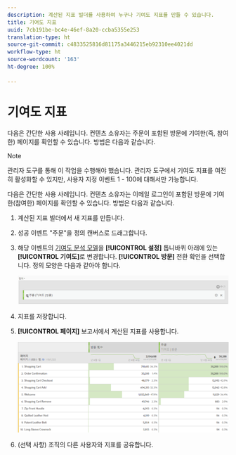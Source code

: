 ```yaml
---
description: 계산된 지표 빌더를 사용하여 누구나 기여도 지표를 만들 수 있습니다.
title: 기여도 지표
uuid: 7cb191be-bc4e-46ef-8a20-ccba5355e253
translation-type: ht
source-git-commit: c4833525816d81175a3446215eb92310ee4021dd
workflow-type: ht
source-wordcount: '163'
ht-degree: 100%

---
```



# 기여도 지표

다음은 간단한 사용 사례입니다. 컨텐츠 소유자는 주문이 포함된 방문에 기여한(즉, 참여한) 페이지를 확인할 수 있습니다.  방법은 다음과 같습니다.

>[!NOTE]
>
>관리자 도구를 통해 이 작업을 수행해야 했습니다. 관리자 도구에서 기여도 지표를 여전히 활성화할 수 있지만, 사용자 지정 이벤트 1 - 100에 대해서만 가능합니다.

다음은 간단한 사용 사례입니다. 컨텐츠 소유자는 이메일 로그인이 포함된 방문에 기여한(참여한) 페이지를 확인할 수 있습니다. 방법은 다음과 같습니다.

1. 계산된 지표 빌더에서 새 지표를 만듭니다.
1. 성공 이벤트 &quot;주문&quot;을 정의 캔버스로 드래그합니다.
1. 해당 이벤트의 [기여도 분석 모델](/help/components/c-calcmetrics/c-workflow/cm-workflow/c-build-metrics/m-metric-type-alloc.md)을 **[!UICONTROL 설정]** 톱니바퀴 아래에 있는 **[!UICONTROL 기여도]**&#x200B;로 변경합니다. **[!UICONTROL 방문]** 전환 확인을 선택합니다. 정의 모양은 다음과 같아야 합니다.

   ![](assets/participation.png)

1. 지표를 저장합니다.
1. **[!UICONTROL 페이지]** 보고서에서 계산된 지표를 사용합니다.

   ![](assets/participation-pages.png)

1. (선택 사항) 조직의 다른 사용자와 지표를 공유합니다.

